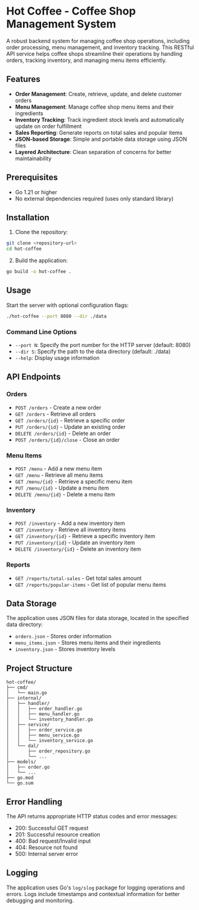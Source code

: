 # Hot Coffee - Coffee Shop Management System

A robust backend system for managing coffee shop operations, including order processing, menu management, and inventory tracking. This RESTful API service helps coffee shops streamline their operations by handling orders, tracking inventory, and managing menu items efficiently.

## Features

- **Order Management**: Create, retrieve, update, and delete customer orders
- **Menu Management**: Manage coffee shop menu items and their ingredients
- **Inventory Tracking**: Track ingredient stock levels and automatically update on order fulfillment
- **Sales Reporting**: Generate reports on total sales and popular items
- **JSON-based Storage**: Simple and portable data storage using JSON files
- **Layered Architecture**: Clean separation of concerns for better maintainability

## Prerequisites

- Go 1.21 or higher
- No external dependencies required (uses only standard library)

## Installation

1. Clone the repository:
```bash
git clone <repository-url>
cd hot-coffee
```

2. Build the application:
```bash
go build -o hot-coffee .
```

## Usage

Start the server with optional configuration flags:

```bash
./hot-coffee --port 8080 --dir ./data
```

### Command Line Options

- `--port N`: Specify the port number for the HTTP server (default: 8080)
- `--dir S`: Specify the path to the data directory (default: ./data)
- `--help`: Display usage information

## API Endpoints

### Orders

- `POST /orders` - Create a new order
- `GET /orders` - Retrieve all orders
- `GET /orders/{id}` - Retrieve a specific order
- `PUT /orders/{id}` - Update an existing order
- `DELETE /orders/{id}` - Delete an order
- `POST /orders/{id}/close` - Close an order

### Menu Items

- `POST /menu` - Add a new menu item
- `GET /menu` - Retrieve all menu items
- `GET /menu/{id}` - Retrieve a specific menu item
- `PUT /menu/{id}` - Update a menu item
- `DELETE /menu/{id}` - Delete a menu item

### Inventory

- `POST /inventory` - Add a new inventory item
- `GET /inventory` - Retrieve all inventory items
- `GET /inventory/{id}` - Retrieve a specific inventory item
- `PUT /inventory/{id}` - Update an inventory item
- `DELETE /inventory/{id}` - Delete an inventory item

### Reports

- `GET /reports/total-sales` - Get total sales amount
- `GET /reports/popular-items` - Get list of popular menu items

## Data Storage

The application uses JSON files for data storage, located in the specified data directory:

- `orders.json` - Stores order information
- `menu_items.json` - Stores menu items and their ingredients
- `inventory.json` - Stores inventory levels

## Project Structure

```
hot-coffee/
├── cmd/
│   └── main.go
├── internal/
│   ├── handler/
│   │   ├── order_handler.go
│   │   ├── menu_handler.go
│   │   └── inventory_handler.go
│   ├── service/
│   │   ├── order_service.go
│   │   ├── menu_service.go
│   │   └── inventory_service.go
│   └── dal/
│       ├── order_repository.go
│       └── ...
├── models/
│   ├── order.go
│   └── ...
├── go.mod
└── go.sum
```

## Error Handling

The API returns appropriate HTTP status codes and error messages:

- 200: Successful GET request
- 201: Successful resource creation
- 400: Bad request/Invalid input
- 404: Resource not found
- 500: Internal server error

## Logging

The application uses Go's `log/slog` package for logging operations and errors. Logs include timestamps and contextual information for better debugging and monitoring.
